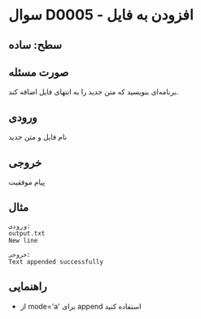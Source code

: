 # سوال D0005 - افزودن به فایل

## سطح: ساده

## صورت مسئله
برنامه‌ای بنویسید که متن جدید را به انتهای فایل اضافه کند.

## ورودی
نام فایل و متن جدید

## خروجی
پیام موفقیت

## مثال
```
ورودی:
output.txt
New line

خروجی:
Text appended successfully
```

## راهنمایی
- از mode='a' برای append استفاده کنید
